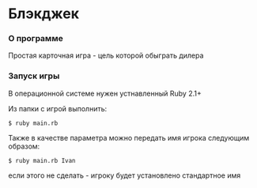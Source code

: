 # Блэкджек

### О программе
Простая карточная игра - цель которой обыграть дилера

### Запуск игры
В операционной системе нужен устнавленный Ruby 2.1+  

Из папки с игрой выполнить:

```
$ ruby main.rb
```

Также в качестве параметра можно передать имя игрока следующим образом:

```
$ ruby main.rb Ivan
```
если этого не сделать - игроку будет установлено стандартное имя
